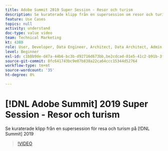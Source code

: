 ```yaml
---
title: Adobe Summit 2019 Super Session - Resor och turism
description: Se kuraterade klipp från en supersession om resor och turism på Summit 2019
feature: Use Cases
topics: null
activity: understand
doc-type: value video
team: Technical Marketing
kt: 4388
role: User, Developer, Data Engineer, Architect, Data Architect, Admin, Leader
level: Beginner
exl-id: c1b8b9de-d47a-44b6-bc3b-d92716d673bb,be2cdcad-01e5-41c2-b91b-3feec9d17d50
source-git-commit: 8fc641743bc9e07b838a22ca64ccc15344d52764
workflow-type: tm+mt
source-wordcount: '35'
ht-degree: 0%

---
```


# [!DNL Adobe Summit] 2019 Super Session - Resor och turism

Se kuraterade klipp från en supersession för resa och turism på [!DNL Summit] 2019

>[!VIDEO](https://video.tv.adobe.com/v/31442/?quality=12&learn=on)
